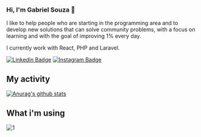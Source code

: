 ### Hi, I'm Gabriel Souza 👋

I like to help people who are starting in the programming area and to develop new solutions that can solve community problems, with a focus on learning and with the goal of improving 1% every day.

I currently work with React, PHP and Laravel.

[![Linkedin Badge](https://img.shields.io/badge/-LinkedIn-blue?style=flat-square&logo=Linkedin&logoColor=white&link=https://www.linkedin.com/in/devgabrielsouza/)](https://www.linkedin.com/in/devgabrielsouza/)
[![Instagram Badge](https://img.shields.io/badge/-Instagram-purple?style=flat-square&logo=Instagram&logoColor=white&link=https://www.instagram.com/devgabrielsouza/)](https://www.instagram.com/devgabrielsouza/)

## My activity
[![Anurag's github stats](https://github-readme-stats.vercel.app/api?username=devgabrielsouza&theme=blue-green)](https://github.com/devgabrielsouza/github-readme-stats)

## What i'm using
![1](https://github-readme-stats.vercel.app/api/top-langs/?username=devgabrielsouza&theme=blue-green)
